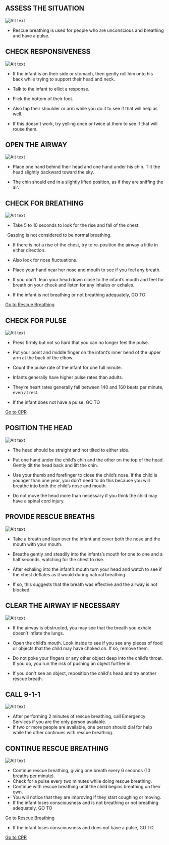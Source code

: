 ## ASSESS THE SITUATION

![Alt text](/Images/AdultShock/adultShock9.jpg)

- Rescue breathing is used for people who are unconscious and breathing and have a pulse.

## CHECK RESPONSIVENESS

![Alt text](/Images/InfantCPR/infantCPR15.jpg)

- If the infant is on their side or stomach, then gently roll him onto his back while trying to support their head and neck.

- Talk to the infant to ellict a response.

- Flick the bottom of their foot.

- Also tap their shoulder or arm while you do it to see if that will help as well.

- If this doesn't work, try yelling once or twice at them to see if that will rouse them.

## OPEN THE AIRWAY

![Alt text](/Images/InfantCPR/infantCPR6.jpg)

- Place one hand behind their head and one hand under his chin. Tilt the head slightly backward toward the sky.

- The chin should end in a slightly lifted position, as if they are sniffing the air.

## CHECK FOR BREATHING

![Alt text](/Images/InfantCPR/infantCPR12.jpg)

- Take 5 to 10 seconds to look for the rise and fall of the chest.

-Gasping is not considered to be normal breathing.

- If there is not a rise of the chest, try to re-position the airway a little in either direction.

- Also look for nose fluctuations.

- Place your hand near her nose and mouth to see if you feel any breath.

- If you don't, lean your head down close to the infant’s mouth and feel for breath on your cheek and listen for any inhales or exhales.

- If the infant is not breathing or not breathing adequately, GO TO

[Go to Rescue Breathing](/instructions/0/0/15)

## CHECK FOR PULSE

![Alt text](/Images/InfantCPR/infantCPR3.jpg)

- Press firmly but not so hard that you can no longer feel the pulse.

- Put your point and middle finger on the infant’s inner bend of the upper arm at the back of the elbow.

- Count the pulse rate of the infant for one full minute.

- Infants generally have higher pulse rates than adults.

- They’re heart rates generally fall between 140 and 160 beats per minute, even at rest.

- If the infant does not have a pulse, GO TO

[Go to CPR](/instructions/3/1/7)

## POSITION THE HEAD

![Alt text](/Images/ChildRescueBreathing/childRescueBreathing3.jpg)

- The head should be straight and not tilted to either side.

- Put one hand under the child’s chin and the other on the top of the head. Gently tilt the head back and lift the chin.

- Use your thumb and forefinger to close the child’s nose. If the child is younger than one year, you don’t need to do this because you will breathe into both the child’s nose and mouth.

- Do not move the head more than necessary if you think the child may have a spinal cord injury.

## PROVIDE RESCUE BREATHS

![Alt text](/Images/ChildRescueBreathing/childRescueBreathing4.jpg)

- Take a breath and lean over the infant and cover both the nose and the mouth with your mouth.

- Breathe gently and steadily into the infants’s mouth for one to one and a half seconds, watching for the chest to rise.

- After exhaling into the infant’s mouth turn your head and watch to see if the chest deflates as it would during natural breathing.

- If so, this suggests that the breath was effective and the airway is not blocked.

## CLEAR THE AIRWAY IF NECESSARY

![Alt text](/Images/ChildRescueBreathing/childRescueBreathing4.jpg)

- If the airway is obstructed, you may see that the breath you exhale doesn’t inflate the lungs.

- Open the child’s mouth. Look inside to see if you see any pieces of food or objects that the child may have choked on. If so, remove them.

- Do not poke your fingers or any other object deep into the child’s throat. If you do, you run the risk of pushing an object further in.

- If you don't see an object, reposition the child's head and try another rescue breath.

## CALL 9-1-1

![Alt text](/Images/InfantCPR/infantCPR16.jpg)

- After performing 2 minutes of rescue breathing, call Emergency Services if you are the only person available.
- If two or more people are available, one person should dial for help while the other continues with rescue breathing.

## CONTINUE RESCUE BREATHING

![Alt text](/Images/ChildRescueBreathing/childRescueBreathing6.jpg)

- Continue rescue breathing, giving one breath every 6 seconds (10 breaths per minute).
- Check for a pulse every two minutes while doing rescue breathing.
- Continue with rescue breathing until the child begins breathing on their own.
- You will notice that they are improving if they start coughing or moving.
- If the infant loses consciousness and is not breathing or not breathing adequately, GO TO

[Go to Rescue Breathing](/instructions/0/0/15)

- If the infant loses consciousness and does not have a pulse, GO TO

[Go to CPR](/instructions/3/1/7)
